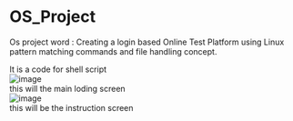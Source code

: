 # OS_Project
Os project word : Creating a login based Online Test Platform using Linux pattern matching commands and file handling concept. 


It is a code for shell script 
<br>
![image](https://github.com/Rakshitgupta9/OS_Project/assets/95240061/9177adda-45e0-4e7e-8c8c-12a1745bbd99)
<br>
this will the main loding screen 
<br>
![image](https://github.com/Rakshitgupta9/OS_Project/assets/95240061/ca537b78-4897-4dc8-ba5b-caa7016fbdda)
<br>
this will be the instruction screen 

